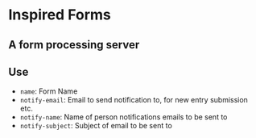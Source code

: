 # Inspired Forms
## A form processing server

## Use
- `name`: Form Name
- `notify-email`: Email to send notification to, for new entry submission etc.
- `notify-name`: Name of person notifications emails to be sent to
- `notify-subject`: Subject of email to be sent to
